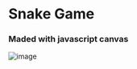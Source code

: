 # Snake Game
### Maded with javascript canvas

![image](https://user-images.githubusercontent.com/43863949/110869192-b5bb4e00-82a8-11eb-9e2c-561ad1430f11.png)

